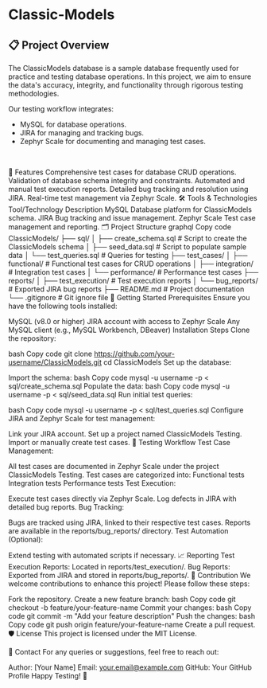 # Classic-Models

## 📋 Project Overview
The ClassicModels database is a sample database frequently used for practice and testing database operations. In this project, we aim to ensure the data's accuracy, integrity, and functionality through rigorous testing methodologies.

Our testing workflow integrates:

- MySQL for database operations.
- JIRA for managing and tracking bugs.
- Zephyr Scale for documenting and managing test cases.

<br>

🔑 Features
Comprehensive test cases for database CRUD operations.
Validation of database schema integrity and constraints.
Automated and manual test execution reports.
Detailed bug tracking and resolution using JIRA.
Real-time test management via Zephyr Scale.
🛠️ Tools & Technologies
Tool/Technology	Description
MySQL	Database platform for ClassicModels schema.
JIRA	Bug tracking and issue management.
Zephyr Scale	Test case management and reporting.
🗂️ Project Structure
graphql
Copy code
ClassicModels/
├── sql/
│   ├── create_schema.sql    # Script to create the ClassicModels schema
│   ├── seed_data.sql        # Script to populate sample data
│   └── test_queries.sql     # Queries for testing
├── test_cases/
│   ├── functional/          # Functional test cases for CRUD operations
│   ├── integration/         # Integration test cases
│   └── performance/         # Performance test cases
├── reports/
│   ├── test_execution/      # Test execution reports
│   └── bug_reports/         # Exported JIRA bug reports
├── README.md                # Project documentation
└── .gitignore               # Git ignore file
🚀 Getting Started
Prerequisites
Ensure you have the following tools installed:

MySQL (v8.0 or higher)
JIRA account with access to Zephyr Scale
Any MySQL client (e.g., MySQL Workbench, DBeaver)
Installation Steps
Clone the repository:

bash
Copy code
git clone https://github.com/your-username/ClassicModels.git
cd ClassicModels
Set up the database:

Import the schema:
bash
Copy code
mysql -u username -p < sql/create_schema.sql
Populate the data:
bash
Copy code
mysql -u username -p < sql/seed_data.sql
Run initial test queries:

bash
Copy code
mysql -u username -p < sql/test_queries.sql
Configure JIRA and Zephyr Scale for test management:

Link your JIRA account.
Set up a project named ClassicModels Testing.
Import or manually create test cases.
🧪 Testing Workflow
Test Case Management:

All test cases are documented in Zephyr Scale under the project ClassicModels Testing.
Test cases are categorized into:
Functional tests
Integration tests
Performance tests
Test Execution:

Execute test cases directly via Zephyr Scale.
Log defects in JIRA with detailed bug reports.
Bug Tracking:

Bugs are tracked using JIRA, linked to their respective test cases.
Reports are available in the reports/bug_reports/ directory.
Test Automation (Optional):

Extend testing with automated scripts if necessary.
📈 Reporting
Test Execution Reports: Located in reports/test_execution/.
Bug Reports: Exported from JIRA and stored in reports/bug_reports/.
🤝 Contribution
We welcome contributions to enhance this project! Please follow these steps:

Fork the repository.
Create a new feature branch:
bash
Copy code
git checkout -b feature/your-feature-name
Commit your changes:
bash
Copy code
git commit -m "Add your feature description"
Push the changes:
bash
Copy code
git push origin feature/your-feature-name
Create a pull request.
🛡️ License
This project is licensed under the MIT License.

📧 Contact
For any queries or suggestions, feel free to reach out:

Author: [Your Name]
Email: your.email@example.com
GitHub: Your GitHub Profile
Happy Testing! 🎉
